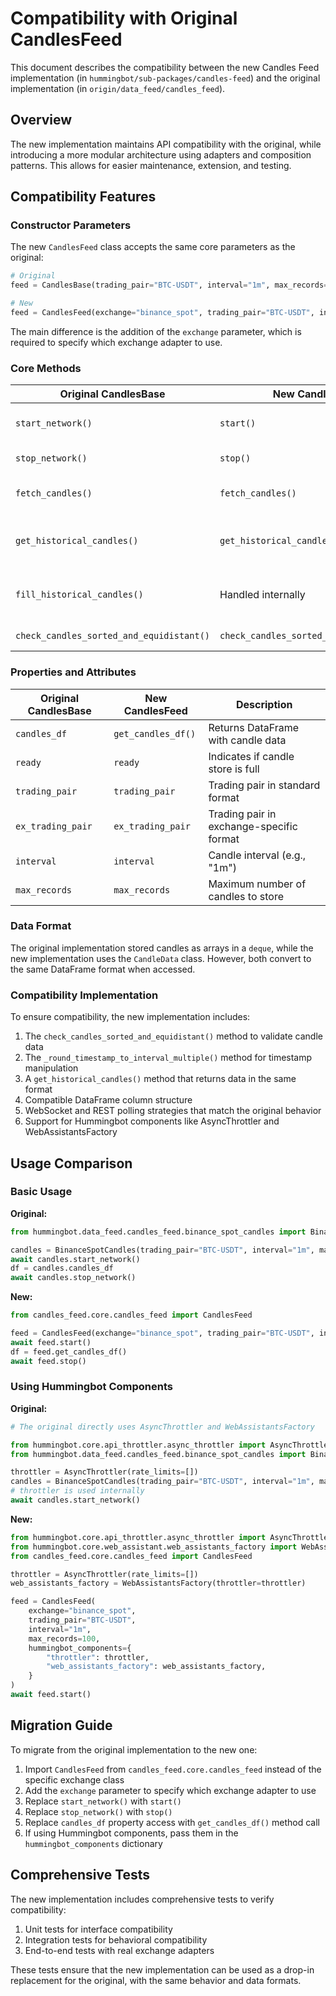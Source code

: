# Compatibility with Original CandlesFeed

This document describes the compatibility between the new Candles Feed implementation (in `hummingbot/sub-packages/candles-feed`) and the original implementation (in `origin/data_feed/candles_feed`).

## Overview

The new implementation maintains API compatibility with the original, while introducing a more modular architecture using adapters and composition patterns. This allows for easier maintenance, extension, and testing.

## Compatibility Features

### Constructor Parameters

The new `CandlesFeed` class accepts the same core parameters as the original:

```python
# Original
feed = CandlesBase(trading_pair="BTC-USDT", interval="1m", max_records=150)

# New
feed = CandlesFeed(exchange="binance_spot", trading_pair="BTC-USDT", interval="1m", max_records=150)
```

The main difference is the addition of the `exchange` parameter, which is required to specify which exchange adapter to use.

### Core Methods

| Original CandlesBase | New CandlesFeed | Description |
|---------------------|-----------------|-------------|
| `start_network()` | `start()` | Initiates data collection |
| `stop_network()` | `stop()` | Stops data collection |
| `fetch_candles()` | `fetch_candles()` | Fetches historical candles |
| `get_historical_candles()` | `get_historical_candles()` | Fetches candles within time range |
| `fill_historical_candles()` | Handled internally | Fills candle store with historical data |
| `check_candles_sorted_and_equidistant()` | `check_candles_sorted_and_equidistant()` | Validates candle data |

### Properties and Attributes

| Original CandlesBase | New CandlesFeed | Description |
|---------------------|-----------------|-------------|
| `candles_df` | `get_candles_df()` | Returns DataFrame with candle data |
| `ready` | `ready` | Indicates if candle store is full |
| `trading_pair` | `trading_pair` | Trading pair in standard format |
| `ex_trading_pair` | `ex_trading_pair` | Trading pair in exchange-specific format |
| `interval` | `interval` | Candle interval (e.g., "1m") |
| `max_records` | `max_records` | Maximum number of candles to store |

### Data Format

The original implementation stored candles as arrays in a `deque`, while the new implementation uses the `CandleData` class. However, both convert to the same DataFrame format when accessed.

### Compatibility Implementation

To ensure compatibility, the new implementation includes:

1. The `check_candles_sorted_and_equidistant()` method to validate candle data
2. The `_round_timestamp_to_interval_multiple()` method for timestamp manipulation
3. A `get_historical_candles()` method that returns data in the same format
4. Compatible DataFrame column structure
5. WebSocket and REST polling strategies that match the original behavior
6. Support for Hummingbot components like AsyncThrottler and WebAssistantsFactory

## Usage Comparison

### Basic Usage

**Original:**
```python
from hummingbot.data_feed.candles_feed.binance_spot_candles import BinanceSpotCandles

candles = BinanceSpotCandles(trading_pair="BTC-USDT", interval="1m", max_records=100)
await candles.start_network()
df = candles.candles_df
await candles.stop_network()
```

**New:**
```python
from candles_feed.core.candles_feed import CandlesFeed

feed = CandlesFeed(exchange="binance_spot", trading_pair="BTC-USDT", interval="1m", max_records=100)
await feed.start()
df = feed.get_candles_df()
await feed.stop()
```

### Using Hummingbot Components

**Original:**
```python
# The original directly uses AsyncThrottler and WebAssistantsFactory

from hummingbot.core.api_throttler.async_throttler import AsyncThrottler
from hummingbot.data_feed.candles_feed.binance_spot_candles import BinanceSpotCandles

throttler = AsyncThrottler(rate_limits=[])
candles = BinanceSpotCandles(trading_pair="BTC-USDT", interval="1m", max_records=100)
# throttler is used internally
await candles.start_network()
```

**New:**
```python
from hummingbot.core.api_throttler.async_throttler import AsyncThrottler
from hummingbot.core.web_assistant.web_assistants_factory import WebAssistantsFactory
from candles_feed.core.candles_feed import CandlesFeed

throttler = AsyncThrottler(rate_limits=[])
web_assistants_factory = WebAssistantsFactory(throttler=throttler)

feed = CandlesFeed(
    exchange="binance_spot", 
    trading_pair="BTC-USDT", 
    interval="1m", 
    max_records=100,
    hummingbot_components={
        "throttler": throttler,
        "web_assistants_factory": web_assistants_factory,
    }
)
await feed.start()
```

## Migration Guide

To migrate from the original implementation to the new one:

1. Import `CandlesFeed` from `candles_feed.core.candles_feed` instead of the specific exchange class
2. Add the `exchange` parameter to specify which exchange adapter to use
3. Replace `start_network()` with `start()`
4. Replace `stop_network()` with `stop()`
5. Replace `candles_df` property access with `get_candles_df()` method call
6. If using Hummingbot components, pass them in the `hummingbot_components` dictionary

## Comprehensive Tests

The new implementation includes comprehensive tests to verify compatibility:

1. Unit tests for interface compatibility
2. Integration tests for behavioral compatibility
3. End-to-end tests with real exchange adapters

These tests ensure that the new implementation can be used as a drop-in replacement for the original, with the same behavior and data formats.